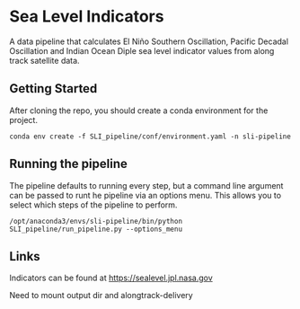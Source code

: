 # Sea Level Indicators

A data pipeline that calculates El Niño Southern Oscillation, Pacific Decadal Oscillation and Indian Ocean Diple sea level indicator values from along track satellite data.

## Getting Started
After cloning the repo, you should create a conda environment for the project.

```
conda env create -f SLI_pipeline/conf/environment.yaml -n sli-pipeline
```

## Running the pipeline

The pipeline defaults to running every step, but a command line argument can be passed to runt he pipeline via an options menu. This allows you to select which steps of the pipeline to perform.
```
/opt/anaconda3/envs/sli-pipeline/bin/python SLI_pipeline/run_pipeline.py --options_menu
```

## Links
Indicators can be found at https://sealevel.jpl.nasa.gov


Need to mount output dir and alongtrack-delivery